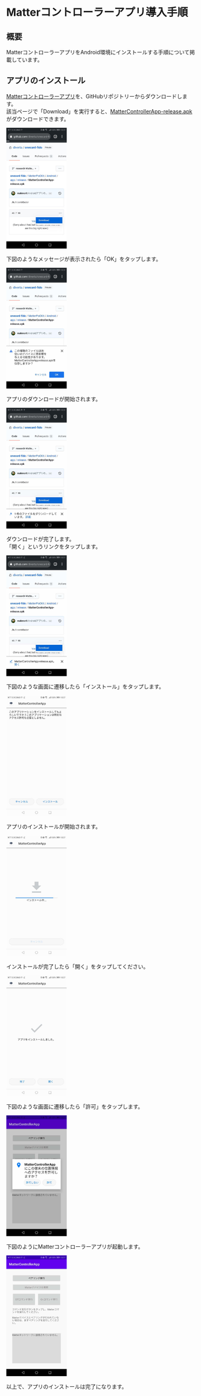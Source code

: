 # Matterコントローラーアプリ導入手順

## 概要
MatterコントローラーアプリをAndroid環境にインストールする手順について掲載しています。

## アプリのインストール

[Matterコントローラーアプリ](../MatterPoCKit/Android)を、GitHubリポジトリーからダウンロードします。<br>
該当ページで「Download」を実行すると、[MatterControllerApp-release.apk](../MatterPoCKit/Android/app/release/MatterControllerApp-release.apk)がダウンロードできます。

<img src="assets02/0001.jpg" width="160">

下図のようなメッセージが表示されたら「OK」をタップします。

<img src="assets02/0002.jpg" width="160">

アプリのダウンロードが開始されます。

<img src="assets02/0003.jpg" width="160">

ダウンロードが完了します。<br>
「開く」というリンクをタップします。

<img src="assets02/0004.jpg" width="160">

下図のような画面に遷移したら「インストール」をタップします。

<img src="assets02/0005.jpg" width="160">

アプリのインストールが開始されます。

<img src="assets02/0006.jpg" width="160">

インストールが完了したら「開く」をタップしてください。

<img src="assets02/0007.jpg" width="160">

下図のような画面に遷移したら「許可」をタップします。

<img src="assets02/0008.jpg" width="160">

下図のようにMatterコントローラーアプリが起動します。

<img src="assets02/0009.jpg" width="160">

以上で、アプリのインストールは完了になります。
